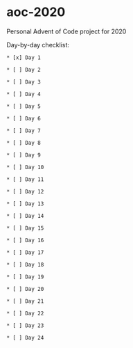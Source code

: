 # aoc-2020

Personal Advent of Code project for 2020

Day-by-day checklist:

    * [x] Day 1

    * [ ] Day 2

    * [ ] Day 3

    * [ ] Day 4

    * [ ] Day 5

    * [ ] Day 6

    * [ ] Day 7

    * [ ] Day 8

    * [ ] Day 9

    * [ ] Day 10

    * [ ] Day 11

    * [ ] Day 12

    * [ ] Day 13

    * [ ] Day 14

    * [ ] Day 15

    * [ ] Day 16

    * [ ] Day 17

    * [ ] Day 18

    * [ ] Day 19

    * [ ] Day 20

    * [ ] Day 21

    * [ ] Day 22

    * [ ] Day 23

    * [ ] Day 24
    
